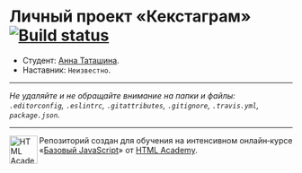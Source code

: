 # Личный проект «Кекстаграм» [![Build status][travis-image]][travis-url]

* Студент: [Анна Таташина](https://up.htmlacademy.ru/javascript/11/user/97843).
* Наставник: `Неизвестно`.

---

_Не удаляйте и не обращайте внимание на папки и файлы:_<br>
_`.editorconfig`, `.eslintrc`, `.gitattributes`, `.gitignore`, `.travis.yml`, `package.json`._

---

<a href="https://htmlacademy.ru/intensive/javascript"><img align="left" width="50" height="50" title="HTML Academy" src="https://up.htmlacademy.ru/static/img/intensive/javascript/logo-for-github.svg"></a>

Репозиторий создан для обучения на интенсивном онлайн‑курсе «[Базовый JavaScript](https://htmlacademy.ru/intensive/javascript)» от [HTML Academy](https://htmlacademy.ru).

[travis-image]: https://travis-ci.org/htmlacademy-javascript/97843-kekstagram.svg?branch=master
[travis-url]: https://travis-ci.org/htmlacademy-javascript/97843-kekstagram
